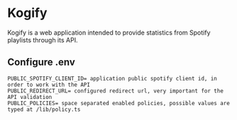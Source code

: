 # Kogify

Kogify is a web application intended to provide statistics from Spotify playlists through its API.

## Configure .env

```
PUBLIC_SPOTIFY_CLIENT_ID= application public spotify client id, in order to work with the API
PUBLIC_REDIRECT_URL= configured redirect url, very important for the API validation
PUBLIC_POLICIES= space separated enabled policies, possible values are typed at /lib/policy.ts
```